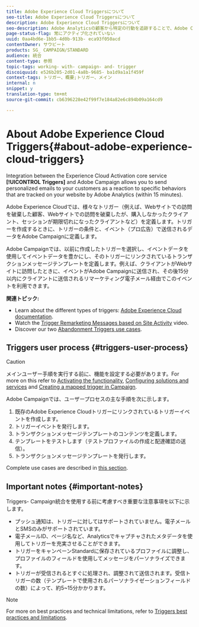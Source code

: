 ```yaml
---
title: Adobe Experience Cloud Triggersについて
seo-title: Adobe Experience Cloud Triggersについて
description: Adobe Experience Cloud Triggersについて
seo-description: Adobe Analyticsの顧客から特定の行動を追跡することで、Adobe Campaignで顧客にパーソナライズされた電子メールを送信できるようになりました。
page-status-flag: 常にアクティブ化されていない
uuid: 0aa4bd6e-1bb5-4d0b-913b- eca93f050acd
contentOwner: サウビート
products: SG_ CAMPAIGN/STANDARD
audience: 統合
content-type: 参照
topic-tags: working- with- campaign- and- trigger
discoiquuid: e526b205-2d01-4a8b-9685- ba1d9a1a1f459f
context-tags: トリガー、概要;トリガー、メイン
internal: n
snippet: y
translation-type: tm+mt
source-git-commit: cb6396228e42f99f7e184a82e6c894b09a164cd9

---
```



# About Adobe Experience Cloud Triggers{#about-adobe-experience-cloud-triggers}

Integration between the Experience Cloud Activation core service **[!UICONTROL Triggers]** and Adobe Campaign allows you to send personalized emails to your customers as a reaction to specific behaviors that are tracked on your website by Adobe Analytics (within 15 minutes).

Adobe Experience Cloudでは、様々なトリガー（例えば、Webサイトでの訪問を破棄した顧客、Webサイトでの訪問を破棄したが、購入しなかったクライアント、セッションが期限切れになったクライアントなど）を定義します。トリガーを作成するときに、トリガーの条件と、イベント（プロ広告）で送信されるデータをAdobe Campaignに定義します。

Adobe Campaignでは、以前に作成したトリガーを選択し、イベントデータを使用してイベントデータを豊かにし、そのトリガーにリンクされているトランザクションメッセージテンプレートを定義します。例えば、クライアントがWebサイトに訪問したときに、イベントがAdobe Campaignに送信され、その後15分以内にクライアントに送信されるリマーケティング電子メール経由でこのイベントを利用できます。

**関連トピック:**

* Learn about the different types of triggers: [Adobe Experience Cloud documentation](https://marketing.adobe.com/resources/help/en_US/mcloud/triggers.html).
* Watch the [Trigger Remarketing Messages based on Site Activity](https://helpx.adobe.com/marketing-cloud/how-to/email-marketing.html#step-two) video.
* Discover our two [Abandonment Triggers use cases](../../integrating/using/abandonment-triggers-use-cases.md).

## Triggers user process {#triggers-user-process}

>[!CAUTION]
>
>メインユーザー手順を実行する前に、機能を設定する必要があります。For more on this refer to [Activating the functionality](../../integrating/using/configuring-triggers-in-experience-cloud.md#activating-the-functionality), [Configuring solutions and services](../../integrating/using/configuring-triggers-in-experience-cloud.md#configuring-solutions-and-services) and [Creating a mapped trigger in Campaign](../../integrating/using/using-triggers-in-campaign.md#creating-a-mapped-trigger-in-campaign).

Adobe Campaignでは、ユーザープロセスの主な手順を次に示します。

1. 既存のAdobe Experience Cloudトリガーにリンクされているトリガーイベントを作成します。
1. トリガーイベントを発行します。
1. トランザクションメッセージテンプレートのコンテンツを定義します。
1. テンプレートをテストします（テストプロファイルの作成と配達確認の送信）。
1. トランザクションメッセージテンプレートを発行します。

Complete use cases are described in [this section](../../integrating/using/abandonment-triggers-use-cases.md).

## Important notes {#important-notes}

Triggers- Campaign統合を使用する前に考慮すべき重要な注意事項を以下に示します。

* プッシュ通知は、トリガーに対してはサポートされていません。電子メールとSMSのみがサポートされています。
* 電子メールID、ページ名など、Analyticsでキャプチャされたメタデータを使用してトリガーを充実させることができます。
* トリガーをキャンペーンStandardに保存されているプロファイルに調整し、プロファイルのフィールドを使用してメッセージをパーソナライズできます。
* トリガーが受信されるとすぐに処理され、調整されて送信されます。受信トリガーの数（テンプレートで使用されるパーソナライゼーションフィールドの数）によって、約5~15分かかります。

>[!NOTE]
>
>For more on best practices and technical limitations, refer to [Triggers best practices and limitations](../../integrating/using/configuring-triggers-in-experience-cloud.md#triggers-best-practices-and-limitations).

